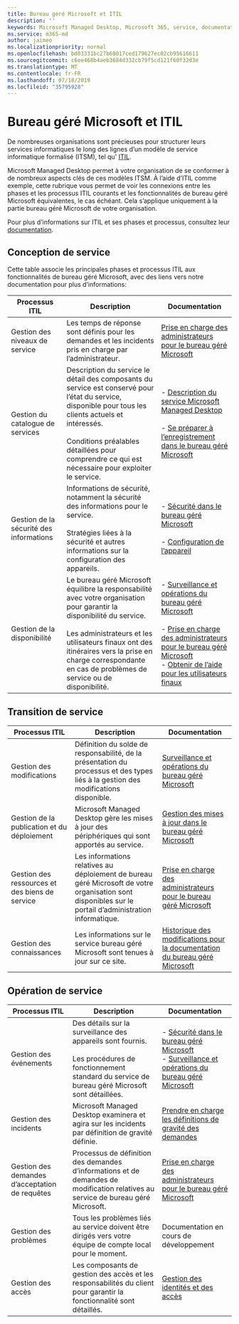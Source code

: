 ```yaml
---
title: Bureau géré Microsoft et ITIL
description: ''
keywords: Microsoft Managed Desktop, Microsoft 365, service, documentation, ITISM
ms.service: m365-md
author: jaimeo
ms.localizationpriority: normal
ms.openlocfilehash: bd03331bc27b68017ced179627ec02cb95616611
ms.sourcegitcommit: c6ee468b4aeb3684d332cb79f5cd121f60f32d3e
ms.translationtype: MT
ms.contentlocale: fr-FR
ms.lasthandoff: 07/18/2019
ms.locfileid: "35795928"
---
```

# <a name="microsoft-managed-desktop-and-itil"></a>Bureau géré Microsoft et ITIL

De nombreuses organisations sont précieuses pour structurer leurs services informatiques le long des lignes d’un modèle de service informatique formalisé (ITSM), tel qu' [ITIL](https://www.axelos.com/best-practice-solutions/itil). 

Microsoft Managed Desktop permet à votre organisation de se conformer à de nombreux aspects clés de ces modèles ITSM. À l’aide d’ITIL comme exemple, cette rubrique vous permet de voir les connexions entre les phases et les processus ITIL courants et les fonctionnalités de bureau géré Microsoft équivalentes, le cas échéant. Cela s’applique uniquement à la partie bureau géré Microsoft de votre organisation.

Pour plus d’informations sur ITIL et ses phases et processus, consultez leur [documentation](https://www.axelos.com/best-practice-solutions/itil).


## <a name="service-design"></a>Conception de service

Cette table associe les principales phases et processus ITIL aux fonctionnalités de bureau géré Microsoft, avec des liens vers notre documentation pour plus d’informations:



|Processus ITIL |Description  |Documentation |
|---------|---------|---------|
|Gestion des niveaux de service     | Les temps de réponse sont définis pour les demandes et les incidents pris en charge par l’administrateur.  |  [Prise en charge des administrateurs pour le bureau géré Microsoft](working-with-managed-desktop/admin-support.md)  |
|Gestion du catalogue de services     | Description du service le détail des composants du service est conservé pour l’état du service, disponible pour tous les clients actuels et intéressés.<br><br>Conditions préalables détaillées pour comprendre ce qui est nécessaire pour exploiter le service.  | - [Description du service Microsoft Managed Desktop](service-description/index.md)<br><br>- [Se préparer à l’enregistrement dans le bureau géré Microsoft](get-ready/index.md)  |
|Gestion de la sécurité des informations     | Informations de sécurité, notamment la sécurité des informations pour le service.<br><br> Stratégies liées à la sécurité et autres informations sur la configuration des appareils.   | - [Sécurité dans le bureau géré Microsoft](service-description/security.md)<br><br>- [Configuration de l’appareil](service-description/device-policies.md)  |
|Gestion de la disponibilité     |  Le bureau géré Microsoft équilibre la responsabilité avec votre organisation pour garantir la disponibilité du service.<br><br>Les administrateurs et les utilisateurs finaux ont des itinéraires vers la prise en charge correspondante en cas de problèmes de service ou de disponibilité. | - [Surveillance et opérations du bureau géré Microsoft](service-description/operations-and-monitoring.md)<br><br>- [Prise en charge des administrateurs pour le bureau géré Microsoft](working-with-managed-desktop/admin-support.md)<br>- [Obtenir de l’aide pour les utilisateurs finaux](working-with-managed-desktop/end-user-support.md)  |



## <a name="service-transition"></a>Transition de service


|Processus ITIL |Description  |Documentation |
|---------|---------|---------|
|Gestion des modifications     | Définition du solde de responsabilité, de la présentation du processus et des types liés à la gestion des modifications disponible.  | [Surveillance et opérations du bureau géré Microsoft](service-description/operations-and-monitoring.md#change-management) |
|Gestion de la publication et du déploiement     |  Microsoft Managed Desktop gère les mises à jour des périphériques qui sont apportés au service.  | [Gestion des mises à jour dans le bureau géré Microsoft](service-description/updates.md)        |
|Gestion des ressources et des biens de service     | Les informations relatives au déploiement de bureau géré Microsoft de votre organisation sont disponibles sur le portail d’administration informatique.  | [Prise en charge des administrateurs pour le bureau géré Microsoft](working-with-managed-desktop/admin-support.md) |
|Gestion des connaissances     | Les informations sur le service bureau géré Microsoft sont tenues à jour sur ce site.   | [Historique des modifications pour la documentation du bureau géré Microsoft](change-history-managed-desktop.md)        |



## <a name="service-operation"></a>Opération de service


|Processus ITIL |Description  |Documentation  |
|---------|---------|---------|
|Gestion des événements     |  Des détails sur la surveillance des appareils sont fournis.<br><br>Les procédures de fonctionnement standard du service de bureau géré Microsoft sont détaillées. |  - [Sécurité dans le bureau géré Microsoft](service-description/security.md)<br>- [Surveillance et opérations du bureau géré Microsoft](service-description/operations-and-monitoring.md)       |
|Gestion des incidents  | Microsoft Managed Desktop examinera et agira sur les incidents par définition de gravité définie.  |  [Prendre en charge les définitions de gravité des demandes](working-with-managed-desktop/admin-support.md#support-request-severity-definitions)       |
|Gestion des demandes d’acceptation de requêtes     |  Processus de définition des demandes d’informations et de demandes de modification relatives au service de bureau géré Microsoft.         |[Prise en charge des administrateurs pour le bureau géré Microsoft](working-with-managed-desktop/admin-support.md)         |
|Gestion des problèmes     | Tous les problèmes liés au service doivent être dirigés vers votre équipe de compte local pour le moment. | Documentation en cours de développement |
|Gestion des accès     | Les composants de gestion des accès et les responsabilités du client pour garantir la fonctionnalité sont détaillés.  | [Gestion des identités et des accès](service-description/security.md#identity-and-access-management)        |
